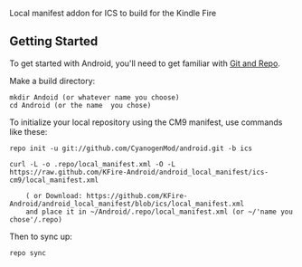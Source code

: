 Local manifest addon for ICS to build for the Kindle Fire

Getting Started
---------------

To get started with Android, you'll need to get
familiar with [Git and Repo](http://source.android.com/download/using-repo).

Make a build directory:

	mkdir Andoid (or whatever name you choose)
	cd Android (or the name  you chose)
	

To initialize your local repository using the CM9 manifest, use commands like these:

    repo init -u git://github.com/CyanogenMod/android.git -b ics
    
    curl -L -o .repo/local_manifest.xml -O -L https://raw.github.com/KFire-Android/android_local_manifest/ics-cm9/local_manifest.xml

    	( or Download: https://github.com/KFire-Android/android_local_manifest/blob/ics/local_manifest.xml
		and place it in ~/Android/.repo/local_manifest.xml (or ~/'name you chose'/.repo)

Then to sync up:

    repo sync

